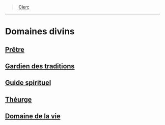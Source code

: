 ﻿---
!GenericItem
Id: cleric_hd.md#domaines-divins
ParentLink: cleric_hd.md#clerc
Name: Domaines divins
ParentName: Clerc
NameLevel: 1
Attributes:
  Name: Domaines divins
  Markdown: >+
    # <!--Name-->Domaines divins<!--/Name-->


    ## [Prêtre](hd_cleric_priest.md)


    ## [Gardien des traditions](hd_cleric_traditions.md)


    ## [Guide spirituel](hd_cleric_guide.md)


    ## [Théurge](hd_cleric_theurgist.md)


    ## [Domaine de la vie](hd_cleric_life.md)

AttributesDictionary: >+
  Name: Domaines divins

  Markdown: >+

    # <!--Name-->Domaines divins<!--/Name-->





    ## [Prêtre](hd_cleric_priest.md)





    ## [Gardien des traditions](hd_cleric_traditions.md)





    ## [Guide spirituel](hd_cleric_guide.md)





    ## [Théurge](hd_cleric_theurgist.md)





    ## [Domaine de la vie](hd_cleric_life.md)



---
> [Clerc](hd_cleric.md)

---

# Domaines divins

## [Prêtre](hd_cleric_priest.md)

## [Gardien des traditions](hd_cleric_traditions.md)

## [Guide spirituel](hd_cleric_guide.md)

## [Théurge](hd_cleric_theurgist.md)

## [Domaine de la vie](hd_cleric_life.md)


